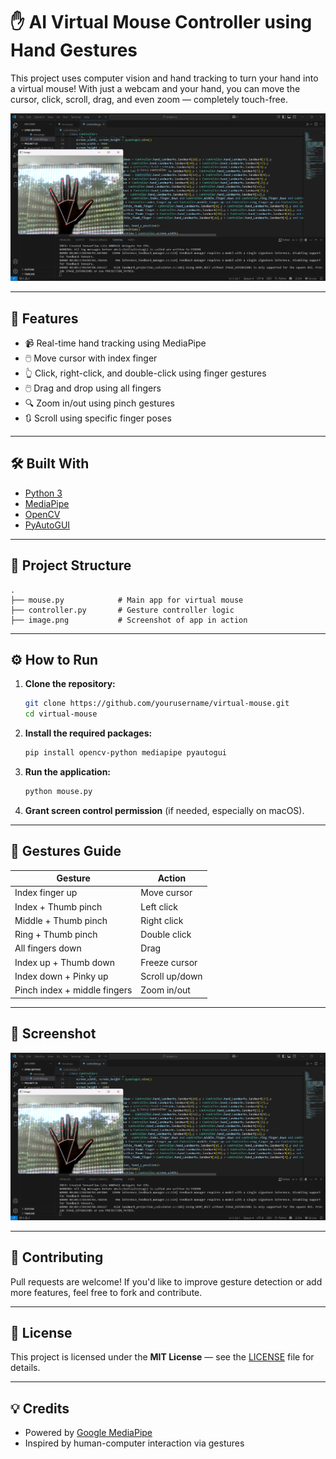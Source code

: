 
# ✋ AI Virtual Mouse Controller using Hand Gestures

This project uses computer vision and hand tracking to turn your hand into a virtual mouse! With just a webcam and your hand, you can move the cursor, click, scroll, drag, and even zoom — completely touch-free.

![Screenshot](image.png)

---

## 🚀 Features

- 📹 Real-time hand tracking using MediaPipe
- 🖱️ Move cursor with index finger
- 👆 Click, right-click, and double-click using finger gestures
- 🖱️ Drag and drop using all fingers
- 🔍 Zoom in/out using pinch gestures
- 🔃 Scroll using specific finger poses

---

## 🛠️ Built With

- [Python 3](https://www.python.org/)
- [MediaPipe](https://google.github.io/mediapipe/)
- [OpenCV](https://opencv.org/)
- [PyAutoGUI](https://pyautogui.readthedocs.io/en/latest/)

---

## 📁 Project Structure

```
.
├── mouse.py            # Main app for virtual mouse
├── controller.py       # Gesture controller logic
├── image.png           # Screenshot of app in action
```

---

## ⚙️ How to Run

1. **Clone the repository:**

   ```bash
   git clone https://github.com/yourusername/virtual-mouse.git
   cd virtual-mouse
   ```

2. **Install the required packages:**

   ```bash
   pip install opencv-python mediapipe pyautogui
   ```

3. **Run the application:**

   ```bash
   python mouse.py
   ```

4. **Grant screen control permission** (if needed, especially on macOS).

---

## 🎯 Gestures Guide

| Gesture                            | Action             |
|------------------------------------|--------------------|
| Index finger up                    | Move cursor        |
| Index + Thumb pinch                | Left click         |
| Middle + Thumb pinch               | Right click        |
| Ring + Thumb pinch                 | Double click       |
| All fingers down                   | Drag               |
| Index up + Thumb down              | Freeze cursor      |
| Index down + Pinky up              | Scroll up/down     |
| Pinch index + middle fingers       | Zoom in/out        |

---

## 📸 Screenshot

![Hand Tracking Demo](image.png)

---

## 🤝 Contributing

Pull requests are welcome! If you'd like to improve gesture detection or add more features, feel free to fork and contribute.

---

## 📄 License

This project is licensed under the **MIT License** — see the [LICENSE](LICENSE) file for details.

---

## 💡 Credits

- Powered by [Google MediaPipe](https://google.github.io/mediapipe/)
- Inspired by human-computer interaction via gestures
